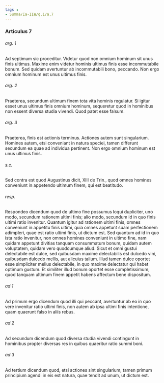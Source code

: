 ```yaml
---
tags : 
- Summa/Ia-IIæ/q.1/a.7
---
```


### Articulus 7

###### arg. 1
Ad septimum sic proceditur. Videtur quod non omnium hominum sit unus finis ultimus. Maxime enim videtur hominis ultimus finis esse incommutabile bonum. Sed quidam avertuntur ab incommutabili bono, peccando. Non ergo omnium hominum est unus ultimus finis.

###### arg. 2
Praeterea, secundum ultimum finem tota vita hominis regulatur. Si igitur esset unus ultimus finis omnium hominum, sequeretur quod in hominibus non essent diversa studia vivendi. Quod patet esse falsum.

###### arg. 3
Praeterea, finis est actionis terminus. Actiones autem sunt singularium. Homines autem, etsi conveniant in natura speciei, tamen differunt secundum ea quae ad individua pertinent. Non ergo omnium hominum est unus ultimus finis.

###### s.c.
Sed contra est quod Augustinus dicit, XIII de Trin., quod omnes homines conveniunt in appetendo ultimum finem, qui est beatitudo.

###### resp.
Respondeo dicendum quod de ultimo fine possumus loqui dupliciter, uno modo, secundum rationem ultimi finis; alio modo, secundum id in quo finis ultimi ratio invenitur. Quantum igitur ad rationem ultimi finis, omnes conveniunt in appetitu finis ultimi, quia omnes appetunt suam perfectionem adimpleri, quae est ratio ultimi finis, ut dictum est. Sed quantum ad id in quo ista ratio invenitur, non omnes homines conveniunt in ultimo fine, nam quidam appetunt divitias tanquam consummatum bonum, quidam autem voluptatem, quidam vero quodcumque aliud. Sicut et omni gustui delectabile est dulce, sed quibusdam maxime delectabilis est dulcedo vini, quibusdam dulcedo mellis, aut alicuius talium. Illud tamen dulce oportet esse simpliciter melius delectabile, in quo maxime delectatur qui habet optimum gustum. Et similiter illud bonum oportet esse completissimum, quod tanquam ultimum finem appetit habens affectum bene dispositum.

###### ad 1
Ad primum ergo dicendum quod illi qui peccant, avertuntur ab eo in quo vere invenitur ratio ultimi finis, non autem ab ipsa ultimi finis intentione, quam quaerunt falso in aliis rebus.

###### ad 2
Ad secundum dicendum quod diversa studia vivendi contingunt in hominibus propter diversas res in quibus quaeritur ratio summi boni.

###### ad 3
Ad tertium dicendum quod, etsi actiones sint singularium, tamen primum principium agendi in eis est natura, quae tendit ad unum, ut dictum est.

